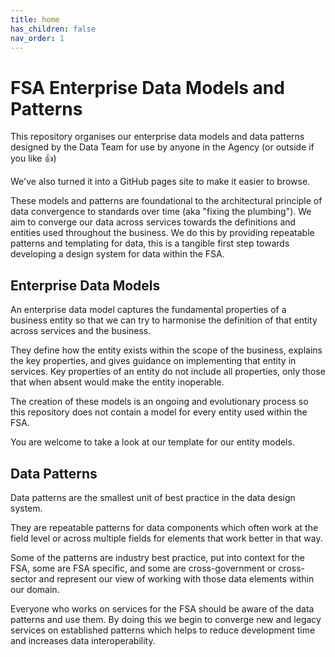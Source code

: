 ```yaml
---
title: home
has_children: false
nav_order: 1
---
```


# FSA Enterprise Data Models and Patterns
This repository organises our enterprise data models and data patterns designed by the Data Team for use by anyone in the Agency (or outside if you like 👍)

We've also turned it into a GitHub pages site to make it easier to browse.

These models and patterns are foundational to the architectural principle of data convergence to standards over time (aka "fixing the plumbing"). We aim to converge our data across services towards the definitions and entities used throughout the business. We do this by providing repeatable patterns and templating for data, this is a tangible first step towards developing a design system for data within the FSA.

## Enterprise Data Models
An enterprise data model captures the fundamental properties of a business entity so that we can try to harmonise the definition of that entity across services and the business.

They define how the entity exists within the scope of the business, explains the key properties, and gives guidance on implementing that entity in services. Key properties of an entity do not include all properties, only those that when absent would make the entity inoperable.

The creation of these models is an ongoing and evolutionary process so this repository does not contain a model for every entity used within the FSA.

You are welcome to take a look at our template for our entity models.

## Data Patterns
Data patterns are the smallest unit of best practice in the data design system.

They are repeatable patterns for data components which often work at the field level or across multiple fields for elements that work better in that way.

Some of the patterns are industry best practice, put into context for the FSA, some are FSA specific, and some are cross-government or cross-sector and represent our view of working with those data elements within our domain.

Everyone who works on services for the FSA should be aware of the data patterns and use them. By doing this we begin to converge new and legacy services on established patterns which helps to reduce development time and increases data interoperability.
